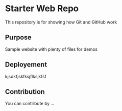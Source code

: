 # Starter Web Repo

This repository is for showing how Git and GitHub work

## Purpose

Sample website with plenty of files for demos

## Deployement

kjsdkfjskfksjflksjkfsf

## Contribution

You can contribute by ...
